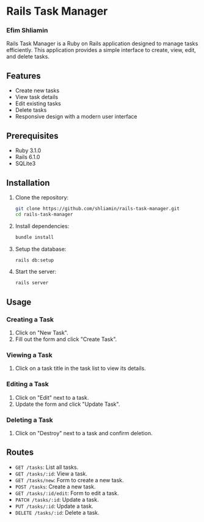 
# Rails Task Manager

### Efim Shliamin

Rails Task Manager is a Ruby on Rails application designed to manage tasks efficiently. This application provides a simple interface to create, view, edit, and delete tasks.

## Features

- Create new tasks
- View task details
- Edit existing tasks
- Delete tasks
- Responsive design with a modern user interface

## Prerequisites

- Ruby 3.1.0
- Rails 6.1.0
- SQLite3

## Installation

1. Clone the repository:
   ```bash
   git clone https://github.com/shliamin/rails-task-manager.git
   cd rails-task-manager
   ```

2. Install dependencies:
   ```bash
   bundle install
   ```

3. Setup the database:
   ```bash
   rails db:setup
   ```

4. Start the server:
   ```bash
   rails server
   ```


## Usage

### Creating a Task
1. Click on "New Task".
2. Fill out the form and click "Create Task".

### Viewing a Task
1. Click on a task title in the task list to view its details.

### Editing a Task
1. Click on "Edit" next to a task.
2. Update the form and click "Update Task".

### Deleting a Task
1. Click on "Destroy" next to a task and confirm deletion.

## Routes

- `GET /tasks`: List all tasks.
- `GET /tasks/:id`: View a task.
- `GET /tasks/new`: Form to create a new task.
- `POST /tasks`: Create a new task.
- `GET /tasks/:id/edit`: Form to edit a task.
- `PATCH /tasks/:id`: Update a task.
- `PUT /tasks/:id`: Update a task.
- `DELETE /tasks/:id`: Delete a task.


